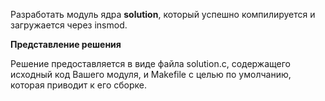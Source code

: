 Разработать модуль ядра **solution**, который успешно компилируется и загружается через insmod.

**Представление решения**

Решение предоставляется в виде файла solution.c, содержащего исходный код Вашего модуля, и Makefile с целью по умолчанию, которая приводит к его сборке.
